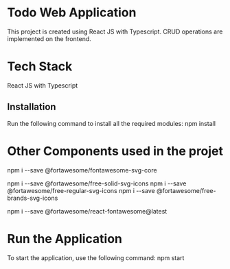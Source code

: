 # Todo Web Application
This project is created using React JS with Typescript. CRUD operations are implemented on the frontend.

# Tech Stack
React JS with Typescript

## Installation
Run the following command to install all the required modules:
npm install

# Other Components used in the projet
npm i --save @fortawesome/fontawesome-svg-core

npm i --save @fortawesome/free-solid-svg-icons
npm i --save @fortawesome/free-regular-svg-icons
npm i --save @fortawesome/free-brands-svg-icons

npm i --save @fortawesome/react-fontawesome@latest

# Run the Application
To start the application, use the following command:
npm start